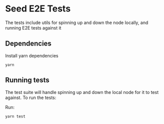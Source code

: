 # Seed E2E Tests

The tests include utils for spinning up and down the node locally, and running E2E tests against it

## Dependencies
Install yarn dependencies
```shell
yarn
```
## Running tests
The test suite will handle spinning up and down the local node for it to test against. To run the tests:

Run:
```shell
yarn test
```